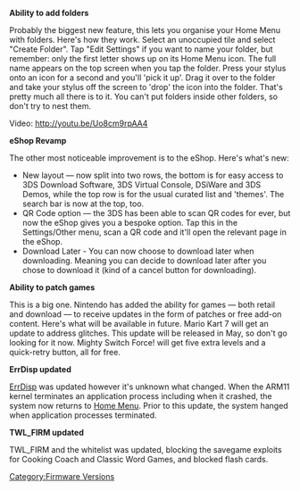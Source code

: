 **Ability to add folders**

Probably the biggest new feature, this lets you organise your Home Menu
with folders. Here's how they work. Select an unoccupied tile and select
"Create Folder". Tap "Edit Settings" if you want to name your folder,
but remember: only the first letter shows up on its Home Menu icon. The
full name appears on the top screen when you tap the folder. Press your
stylus onto an icon for a second and you'll 'pick it up'. Drag it over
to the folder and take your stylus off the screen to 'drop' the icon
into the folder. That's pretty much all there is to it. You can't put
folders inside other folders, so don't try to nest them.

Video: <http://youtu.be/Uo8cm9rpAA4>

**eShop Revamp**

The other most noticeable improvement is to the eShop. Here's what's
new:

- New layout — now split into two rows, the bottom is for easy access to
  3DS Download Software, 3DS Virtual Console, DSiWare and 3DS Demos,
  while the top row is for the usual curated list and 'themes'. The
  search bar is now at the top, too.
- QR Code option — the 3DS has been able to scan QR codes for ever, but
  now the eShop gives you a bespoke option. Tap this in the
  Settings/Other menu, scan a QR code and it'll open the relevant page
  in the eShop.
- Download Later - You can now choose to download later when
  downloading. Meaning you can decide to download later after you chose
  to download it (kind of a cancel button for downloading).

**Ability to patch games**

This is a big one. Nintendo has added the ability for games — both
retail and download — to receive updates in the form of patches or free
add-on content. Here's what will be available in future. Mario Kart 7
will get an update to address glitches. This update will be released in
May, so don't go looking for it now. Mighty Switch Force! will get five
extra levels and a quick-retry button, all for free.

**ErrDisp updated**

[ErrDisp](ErrDisp "wikilink") was updated however it's unknown what
changed. When the ARM11 kernel terminates an application process
including when it crashed, the system now returns to [Home
Menu](Home_Menu "wikilink"). Prior to this update, the system hanged
when application processes terminated.

**TWL_FIRM updated**

TWL_FIRM and the whitelist was updated, blocking the savegame exploits
for Cooking Coach and Classic Word Games, and blocked flash cards.

[Category:Firmware Versions](Category:Firmware_Versions "wikilink")
